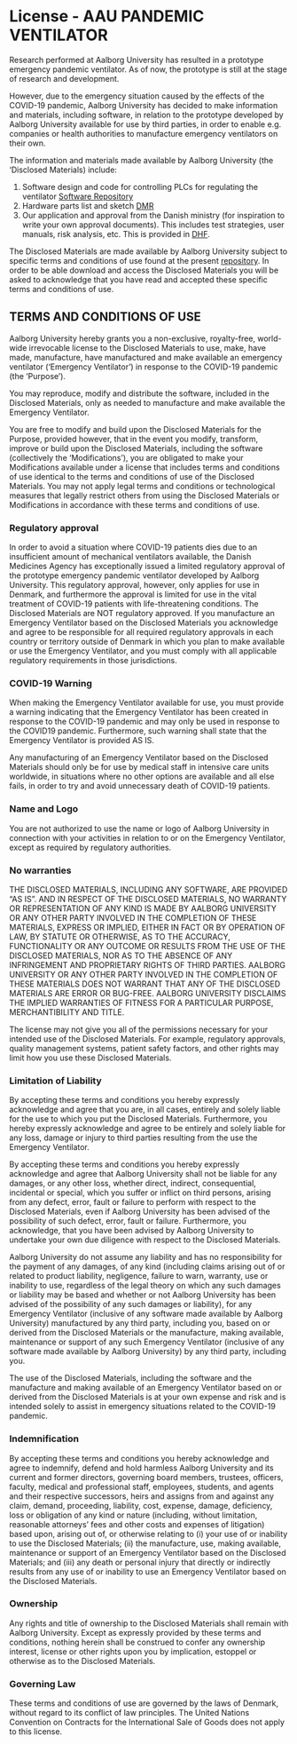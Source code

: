 # License - AAU PANDEMIC VENTILATOR

Research performed at Aalborg University has resulted in a prototype emergency pandemic ventilator. As of now, the prototype is still at the stage of research and development.

However, due to the emergency situation caused by the effects of the COVID-19 pandemic, Aalborg University has decided to make information and materials, including software, in relation to the prototype developed by Aalborg University available for use by third parties, in order to enable e.g. companies or health authorities to manufacture emergency ventilators on their own.

The information and materials made available by Aalborg University (the ‘Disclosed Materials) include:

1) Software design and code for controlling PLCs for regulating the ventilator [Software Repository](https://github.com/CoRescue/AAUPandemicVentilator)
2) Hardware parts list and sketch [DMR](https://github.com/CoRescue/AAUPandemicVentilator/tree/master/DMR)
3) Our application and approval from the Danish ministry (for inspiration to write your own approval documents). This includes test strategies, user manuals, risk analysis, etc. This is provided in [DHF](https://github.com/CoRescue/AAUPandemicVentilator/tree/master/DHF).

The Disclosed Materials are made available by Aalborg University subject to specific terms and conditions of use found at the present [repository](https://github.com/CoRescue/AAUPandemicVentilator). In order to be able download and access the Disclosed Materials you will be asked to acknowledge that you have read and accepted these specific terms and conditions of use.

## TERMS AND CONDITIONS OF USE

Aalborg University hereby grants you a non-exclusive, royalty-free, world-wide irrevocable license to the Disclosed Materials to use, make, have made, manufacture, have manufactured and make available an emergency ventilator (‘Emergency Ventilator’) in response to the COVID-19 pandemic (the ‘Purpose’).

You may reproduce, modify and distribute the software, included in the Disclosed Materials, only as needed to manufacture and make available the Emergency Ventilator.

You are free to modify and build upon the Disclosed Materials for the Purpose, provided however, that in the event you modify, transform, improve or build upon the Disclosed Materials, including the software (collectively the ‘Modifications’), you are obligated to make your Modifications available under a license that includes terms and conditions of use identical to the terms and conditions of use of the Disclosed Materials. You may not apply legal terms and conditions or technological measures that legally restrict others from using the Disclosed Materials or Modifications in accordance with these terms and conditions of use.

### Regulatory approval

In order to avoid a situation where COVID-19 patients dies due to an insufficient amount of mechanical ventilators available, the Danish Medicines Agency has exceptionally issued a limited regulatory approval of the prototype emergency pandemic ventilator developed by Aalborg University. This regulatory approval, however, only applies for use in Denmark, and furthermore the approval is limited for use in the vital treatment of COVID-19 patients with life-threatening conditions. 
The Disclosed Materials are NOT regulatory approved. If you manufacture an Emergency Ventilator based on the Disclosed Materials you acknowledge and agree to be responsible for all required regulatory approvals in each country or territory outside of Denmark in which you plan to make available or use the Emergency Ventilator, and you must comply with all applicable regulatory requirements in those jurisdictions.

### COVID-19 Warning

When making the Emergency Ventilator available for use, you must provide a warning indicating that the Emergency Ventilator has been created in response to the COVID-19 pandemic and may only be used in response to the COVID19 pandemic. Furthermore, such warning shall state that the Emergency Ventilator is provided AS IS.  

Any manufacturing of an Emergency Ventilator based on the Disclosed Materials should only be for use by medical staff in intensive care units worldwide, in situations where no other options are available and all else fails, in order to try and avoid unnecessary death of COVID-19 patients.

### Name and Logo

You are not authorized to use the name or logo of Aalborg University in connection with your activities in relation to or on the Emergency Ventilator, except as required by regulatory authorities.  

### No warranties

THE DISCLOSED MATERIALS, INCLUDING ANY SOFTWARE, ARE PROVIDED “AS IS”. AND IN RESPECT OF THE DISCLOSED MATERIALS, NO WARRANTY OR REPRESENTATION OF ANY KIND IS MADE BY AALBORG UNIVERSITY OR ANY OTHER PARTY INVOLVED IN THE COMPLETION OF THESE MATERIALS, EXPRESS OR IMPLIED, EITHER IN FACT OR BY OPERATION OF LAW, BY STATUTE OR OTHERWISE, AS TO THE ACCURACY, FUNCTIONALITY OR ANY OUTCOME OR RESULTS FROM THE USE OF THE DISCLOSED MATERIALS, NOR AS TO THE ABSENCE OF ANY INFRINGEMENT AND PROPRIETARY RIGHTS OF THIRD PARTIES. AALBORG UNIVERSITY OR ANY OTHER PARTY INVOLVED IN THE COMPLETION OF THESE MATERIALS DOES NOT WARRANT THAT ANY OF THE DISCLOSED MATERIALS ARE ERROR OR BUG-FREE. AALBORG UNIVERSITY DISCLAIMS THE IMPLIED WARRANTIES OF FITNESS FOR A PARTICULAR PURPOSE, MERCHANTIBILITY AND TITLE.

The license may not give you all of the permissions necessary for your intended use of the Disclosed Materials.  For example, regulatory approvals, quality management systems, patient safety factors, and other rights may limit how you use these Disclosed Materials.

### Limitation of Liability

By accepting these terms and conditions you hereby expressly acknowledge and agree that you are, in all cases, entirely and solely liable for the use to which you put the Disclosed Materials. Furthermore, you hereby expressly acknowledge and agree to be entirely and solely liable for any loss, damage or injury to third parties resulting from the use the Emergency Ventilator.

By accepting these terms and conditions you hereby expressly acknowledge and agree that Aalborg University shall not be liable for any damages, or any other loss, whether direct, indirect, consequential, incidental or special, which you suffer or inflict on third persons, arising from any defect, error, fault or failure to perform with respect to the Disclosed Materials, even if Aalborg University has been advised of the possibility of such defect, error, fault or failure. Furthermore, you acknowledge, that you have been advised by Aalborg University to undertake your own due diligence with respect to the Disclosed Materials.

Aalborg University do not assume any liability and has no responsibility for the payment of any damages, of any kind (including claims arising out of or related to product liability, negligence, failure to warn, warranty, use or inability to use, regardless of the legal theory on which any such damages or liability may be based and whether or not Aalborg University has been advised of the possibility of any such damages or liability), for any Emergency Ventilator (inclusive of any software made available by Aalborg University) manufactured by any third party, including you, based on or derived from the Disclosed Materials or the manufacture, making available, maintenance or support of any such Emergency Ventilator (inclusive of any software made available by Aalborg University) by any third party, including you.  

The use of the Disclosed Materials, including the software and the manufacture and making available of an Emergency Ventilator based on or derived from the Disclosed Materials is at your own expense and risk and is intended solely to assist in emergency situations related to the COVID-19 pandemic.

### Indemnification

By accepting these terms and conditions you hereby acknowledge and agree to indemnify, defend and hold harmless Aalborg University and its current and former directors, governing board members, trustees, officers, faculty, medical and professional staff, employees, students, and agents and their respective successors, heirs and assigns from and against any claim, demand, proceeding, liability, cost, expense, damage, deficiency, loss or obligation of any kind or nature (including, without limitation, reasonable attorneys’ fees and other costs and expenses of litigation) based upon, arising out of, or otherwise relating to (i) your use of  or inability to use the Disclosed Materials; (ii) the manufacture, use, making available, maintenance or support of an Emergency Ventilator based on the Disclosed Materials; and (iii) any death or personal injury that directly or indirectly results from any use of or inability to use an Emergency Ventilator based on the Disclosed Materials.

### Ownership

Any rights and title of ownership to the Disclosed Materials shall remain with Aalborg University.  Except as expressly provided by these terms and conditions, nothing herein shall be construed to confer any ownership interest, license or other rights upon you by implication, estoppel or otherwise as to the Disclosed Materials.

### Governing Law

These terms and conditions of use are governed by the laws of Denmark, without regard to its conflict of law principles.  The United Nations Convention on Contracts for the International Sale of Goods does not apply to this license.

